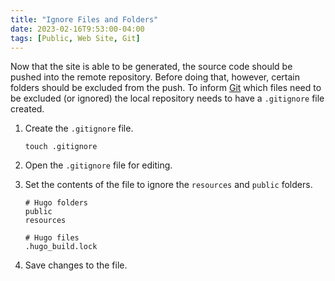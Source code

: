```yaml
---
title: "Ignore Files and Folders"
date: 2023-02-16T9:53:00-04:00
tags: [Public, Web Site, Git]
---
```

Now that the site is able to be generated, the source code should be pushed into the remote repository.  Before doing that, however, certain folders should be excluded from the push.  To inform [Git](https://git-scm.com/) which files need to be excluded (or ignored) the local repository needs to have a `.gitignore` file created.

1. Create the `.gitignore` file.

   ```
   touch .gitignore
   ```

1. Open the `.gitignore` file for editing.

1. Set the contents of the file to ignore the `resources` and `public` folders.

   ```
   # Hugo folders
   public
   resources

   # Hugo files
   .hugo_build.lock
   ```

1. Save changes to the file.